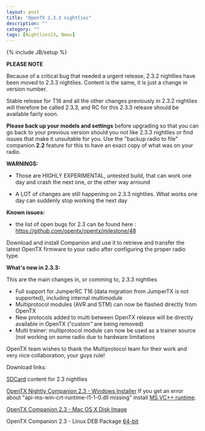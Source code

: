 ```yaml
---
layout: post
title: "OpenTX 2.3.3 nightlies"
description: ""
category: ""
tags: [Nightlies23, News]
---
```

{% include JB/setup %}

**PLEASE NOTE**

Because of a critical bug that needed a urgent release, 2.3.2 nightlies have been moved to 2.3.3 nightlies. Content is the same, it is just a change in version number.

Stable release for T16 and all the other changes previously in 2.3.2 nightlies will therefore be called 2.3.3, and RC for this 2.3.3 release should be available fairly soon.

**Please back up your models and settings** before upgrading so that you can go back to your previous version should you not like 2.3.3 nightlies or find issues that make it unsuitable for you. Use the "backup radio to file" companion **2.2** feature for this to have an exact copy of what was on your radio.

**WARNINGS:**

- Those are HIGHLY EXPERIMENTAL, untested build, that can work one day and crash the next one, or the other way arround

- A LOT of changes are still happening on 2.3.3 nightlies. What works one day can suddenly stop working the next day

**Known issues:**

- the list of open bugs for 2.3 can be found here : https://github.com/opentx/opentx/milestone/48

Download and install Companion and use it to retrieve and transfer the latest OpenTX firmware to your radio after configuring the proper radio type.

**What's new in 2.3.3:**

This are the main changes in, or comming to, 2.3.3 nightlies

- Full support for JumperRC T16 (data migration from JumperTX is not supported), including internal multimodule
- Multiprotocol modules (AVR and STM) can now be flashed directly from OpenTX
- New protocols added to multi between OpenTX release will be directly available in OpenTX ("custom" are being removed)
- Multi trainer: multiprotocol module can now be used as a trainer source (not working on some radio due to hardware limitations 

OpenTX team wishes to thank the Multiprotocol team for their work and very nice collaboration, your guys rule!


Download links:

[SDCard](http://downloads.open-tx.org/2.3/nightlies/sdcard/) content for 2.3 nightlies 

[OpenTX Nightly Companion 2.3 - Windows Installer](https://downloads.open-tx.org/2.3/nightlies/companion/windows/)
If you get an error about "api-ms-win-crt-runtime-I1-1-0.dll missing" install [MS VC++ runtime](https://support.microsoft.com/en-us/help/2999226/update-for-universal-c-runtime-in-windows).

[OpenTX Companion 2.3 - Mac OS X Disk Image](https://downloads.open-tx.org/2.3/nightlies/companion/macosx/)

OpenTX Companion 2.3 - Linux DEB Package [64-bit](https://downloads.open-tx.org/2.3/nightlies/companion/linux/)

